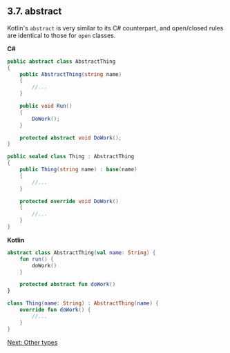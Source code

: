 ## 3.7. abstract
Kotlin's `abstract` is very similar to its C# counterpart, and open/closed rules are identical to those for `open` classes.

**C#**
```csharp
public abstract class AbstractThing
{
    public AbstractThing(string name)
    {
        //...
    }

    public void Run()
    {
        DoWork();
    }

    protected abstract void DoWork();
}

public sealed class Thing : AbstractThing
{
    public Thing(string name) : base(name)
    {
        //...
    }

    protected override void DoWork()
    {
        //...
    }
}
```

**Kotlin**
```kotlin
abstract class AbstractThing(val name: String) {
    fun run() {
        doWork()
    }

    protected abstract fun doWork()
}

class Thing(name: String) : AbstractThing(name) {
    override fun doWork() {
        //...
    }
}
```

[Next: Other types](04-00-other-types.md)
